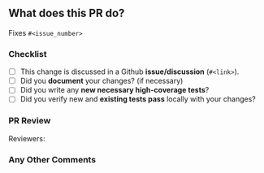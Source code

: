 ## What does this PR do?

<!-- Please include a summary of what the PR aims to do -->

Fixes `#<issue_number>`

### Checklist

- [ ] This change is discussed in a Github **issue/discussion** (`#<link>`).
- [ ] Did you **document** your changes? (if necessary)
- [ ] Did you write any **new necessary high-coverage tests**?
- [ ] Did you verify new and **existing tests pass** locally with your changes?

### PR Review

<!-- Tag Relevant People here -->

Reviewers:

### Any Other Comments
